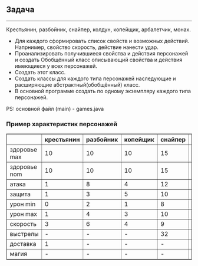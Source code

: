 ## Задача
---

Крестьянин, разбойник, снайпер, колдун, копейщик, арбалетчик, монах. 

* Для каждого сформировать список свойств и возможных действий. 
    Напрнимер, свойство скорость, действие нанести удар. 
* Проанализировать получившиеся свойства и действия персонажей и создать Обобщённый класс описывающий свойства и действия имеющиеся у всех персонажей. 
* Создать этот класс. 
* Создать классы для каждого типа персонажей наследующие и расширяющие абстрактный(обобщённый) класс. 
* В основной программе создать по одному экземпляру каждого типа персонажей.

PS: основной файл (main) - <a>games.java</a>

### Пример характеристик персонажей

<table border="1">
<tr ><th></th><th>крестьянин</th><th>разбойник</th><th>копейщик</th>
    <th>снайпер</th><th>арбалетчик</th><th>колдун</th><th>монах</th></tr>
<tr><td>здоровье max</td><td>10</td><td>10</td><td>10</td>
    <td>15</td><td>10</td><td>30</td><td>30</td></tr>
<tr><td>здоровье nom</td><td>10</td><td>10</td><td>10</td><td>15</td>
    <td>10</td><td>30</td><td>30</td></tr>
<tr><td>атака</td><td>1</td><td>8</td><td>4</td><td>12</td>
    <td>6</td><td>17</td><td>12</td></tr>
<tr><td>защита</td><td>1</td><td>3</td><td>5</td><td>10</td>
    <td>3</td><td>12</td><td>7</td></tr>
<tr><td>урон min</td><td>0</td><td>2</td><td>1</td><td>8</td>
    <td>2</td><td>2</td><td>2</td></tr>
<tr><td>урон max</td><td>1</td><td>4</td><td>3</td><td>10</td>
    <td>3</td><td>5</td><td>4</td></tr>
<tr><td>скорость</td><td>3</td><td>6</td><td>4</td><td>9</td>
    <td>4</td><td>9</td><td>5</td></tr>
<tr><td>выстрелы</td><td>-</td><td>-</td><td>-</td><td>32</td>
    <td>16</td><td>-</td><td>-</td></tr>
<tr><td>доставка</td><td>1</td><td>-</td><td>-</td><td>-</td>
    <td>-</td><td>-</td><td>-</td></tr>   
<tr><td>магия</td><td>-</td><td>-</td><td>-</td><td>-</td>
    <td>-</td><td>3</td><td>1</td></tr>   
</table>